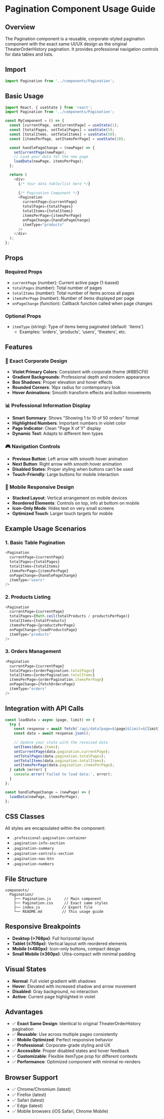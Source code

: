 # Pagination Component Usage Guide

## Overview
The Pagination component is a reusable, corporate-styled pagination component with the exact same UI/UX design as the original TheaterOrderHistory pagination. It provides professional navigation controls for data tables and lists.

## Import
```javascript
import Pagination from '../components/Pagination';
```

## Basic Usage
```javascript
import React, { useState } from 'react';
import Pagination from '../components/Pagination';

const MyComponent = () => {
  const [currentPage, setCurrentPage] = useState(1);
  const [totalPages, setTotalPages] = useState(5);
  const [totalItems, setTotalItems] = useState(50);
  const [itemsPerPage, setItemsPerPage] = useState(10);

  const handlePageChange = (newPage) => {
    setCurrentPage(newPage);
    // Load your data for the new page
    loadData(newPage, itemsPerPage);
  };

  return (
    <div>
      {/* Your data table/list here */}
      
      {/* Pagination Component */}
      <Pagination 
        currentPage={currentPage}
        totalPages={totalPages}
        totalItems={totalItems}
        itemsPerPage={itemsPerPage}
        onPageChange={handlePageChange}
        itemType="products"
      />
    </div>
  );
};
```

## Props

### Required Props
- `currentPage` (number): Current active page (1-based)
- `totalPages` (number): Total number of pages
- `totalItems` (number): Total number of items across all pages
- `itemsPerPage` (number): Number of items displayed per page
- `onPageChange` (function): Callback function called when page changes

### Optional Props
- `itemType` (string): Type of items being paginated (default: 'items')
  - Examples: 'orders', 'products', 'users', 'theaters', etc.

## Features

### 🎨 Exact Corporate Design
- **Violet Primary Colors**: Consistent with corporate theme (#8B5CF6)
- **Gradient Backgrounds**: Professional depth and modern appearance
- **Box Shadows**: Proper elevation and hover effects
- **Rounded Corners**: 16px radius for contemporary look
- **Hover Animations**: Smooth transform effects and button movements

### 📊 Professional Information Display
- **Smart Summary**: Shows "Showing 1 to 10 of 50 orders" format
- **Highlighted Numbers**: Important numbers in violet color
- **Page Indicator**: Clean "Page X of Y" display
- **Dynamic Text**: Adapts to different item types

### 🎮 Navigation Controls
- **Previous Button**: Left arrow with smooth hover animation
- **Next Button**: Right arrow with smooth hover animation
- **Disabled States**: Proper styling when buttons can't be used
- **Touch-Friendly**: Large buttons for mobile interaction

### 📱 Mobile Responsive Design
- **Stacked Layout**: Vertical arrangement on mobile devices
- **Reordered Elements**: Controls on top, info at bottom on mobile
- **Icon-Only Mode**: Hides text on very small screens
- **Optimized Touch**: Larger touch targets for mobile

## Example Usage Scenarios

### 1. Basic Table Pagination
```javascript
<Pagination 
  currentPage={currentPage}
  totalPages={totalPages}
  totalItems={totalItems}
  itemsPerPage={itemsPerPage}
  onPageChange={handlePageChange}
  itemType="users"
/>
```

### 2. Products Listing
```javascript
<Pagination 
  currentPage={currentPage}
  totalPages={Math.ceil(totalProducts / productsPerPage)}
  totalItems={totalProducts}
  itemsPerPage={productsPerPage}
  onPageChange={loadProductsPage}
  itemType="products"
/>
```

### 3. Orders Management
```javascript
<Pagination 
  currentPage={currentPage}
  totalPages={orderPagination.totalPages}
  totalItems={orderPagination.totalItems}
  itemsPerPage={orderPagination.itemsPerPage}
  onPageChange={fetchOrdersPage}
  itemType="orders"
/>
```

## Integration with API Calls
```javascript
const loadData = async (page, limit) => {
  try {
    const response = await fetch(`/api/data?page=${page}&limit=${limit}`);
    const data = await response.json();
    
    // Update your state with the received data
    setItems(data.items);
    setCurrentPage(data.pagination.currentPage);
    setTotalPages(data.pagination.totalPages);
    setTotalItems(data.pagination.totalItems);
    setItemsPerPage(data.pagination.itemsPerPage);
  } catch (error) {
    console.error('Failed to load data:', error);
  }
};

const handlePageChange = (newPage) => {
  loadData(newPage, itemsPerPage);
};
```

## CSS Classes
All styles are encapsulated within the component:
- `.professional-pagination-container`
- `.pagination-info-section`
- `.pagination-summary` 
- `.pagination-controls-section`
- `.pagination-nav-btn`
- `.pagination-numbers`

## File Structure
```
components/
  Pagination/
    ├── Pagination.js      // Main component
    ├── Pagination.css     // Exact same styles
    ├── index.js          // Export file
    └── README.md         // This usage guide
```

## Responsive Breakpoints
- **Desktop (>768px)**: Full horizontal layout
- **Tablet (≤768px)**: Vertical layout with reordered elements
- **Mobile (≤480px)**: Icon-only buttons, compact design
- **Small Mobile (≤360px)**: Ultra-compact with minimal padding

## Visual States
- **Normal**: Full violet gradient with shadows
- **Hover**: Elevated with increased shadow and arrow movement
- **Disabled**: Gray background, no interaction
- **Active**: Current page highlighted in violet

## Advantages
- ✅ **Exact Same Design**: Identical to original TheaterOrderHistory pagination
- ✅ **Reusable**: Use across multiple pages consistently
- ✅ **Mobile Optimized**: Perfect responsive behavior
- ✅ **Professional**: Corporate-grade styling and UX
- ✅ **Accessible**: Proper disabled states and hover feedback
- ✅ **Customizable**: Flexible itemType prop for different contexts
- ✅ **Performance**: Optimized component with minimal re-renders

## Browser Support
- ✅ Chrome/Chromium (latest)
- ✅ Firefox (latest)
- ✅ Safari (latest)
- ✅ Edge (latest)
- ✅ Mobile browsers (iOS Safari, Chrome Mobile)
